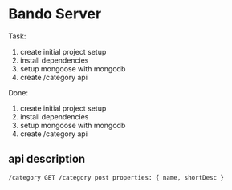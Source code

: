 # Bando Server

Task:

1. create initial project setup
2. install dependencies
3. setup mongoose with mongodb
4. create /category api

Done:

1. create initial project setup
2. install dependencies
3. setup mongoose with mongodb
4. create /category api

## api description

`/category GET /category post properties: { name, shortDesc } `
